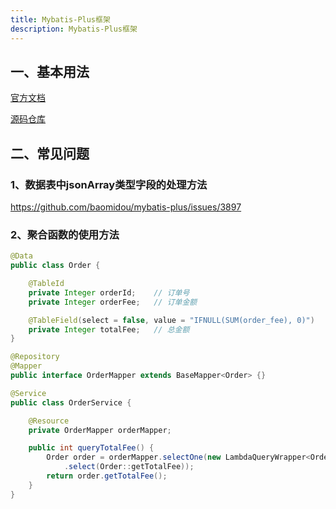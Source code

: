 ```yaml
---
title: Mybatis-Plus框架
description: Mybatis-Plus框架
---
```


## 一、基本用法

[官方文档](https://mp.baomidou.com/)

[源码仓库](https://github.com/baomidou/mybatis-plus)

## 二、常见问题

### 1、数据表中jsonArray类型字段的处理方法

<https://github.com/baomidou/mybatis-plus/issues/3897>

### 2、聚合函数的使用方法

```java
@Data
public class Order {

    @TableId
    private Integer orderId;    // 订单号
    private Integer orderFee;   // 订单金额

    @TableField(select = false, value = "IFNULL(SUM(order_fee), 0)")
    private Integer totalFee;   // 总金额
}

@Repository
@Mapper
public interface OrderMapper extends BaseMapper<Order> {}

@Service
public class OrderService {

    @Resource
    private OrderMapper orderMapper;

    public int queryTotalFee() {
        Order order = orderMapper.selectOne(new LambdaQueryWrapper<Order>()
            .select(Order::getTotalFee));
        return order.getTotalFee();
    }
}
```
